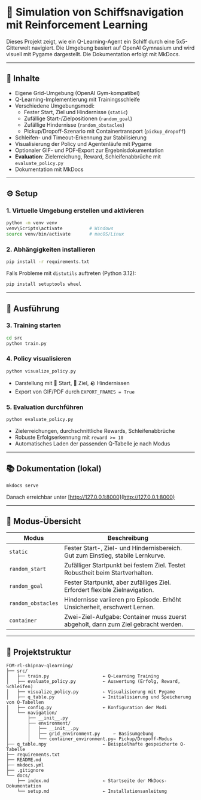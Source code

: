 # 🚢 Simulation von Schiffsnavigation mit Reinforcement Learning

Dieses Projekt zeigt, wie ein Q-Learning-Agent ein Schiff durch eine 5x5-Gitterwelt navigiert. Die Umgebung basiert auf OpenAI Gymnasium und wird visuell mit Pygame dargestellt. Die Dokumentation erfolgt mit MkDocs.

---

## 📌 Inhalte

- Eigene Grid-Umgebung (OpenAI Gym-kompatibel)
- Q-Learning-Implementierung mit Trainingsschleife
- Verschiedene Umgebungsmodi:
  - Fester Start, Ziel und Hindernisse (`static`)
  - Zufällige Start-/Zielpositionen (`random_goal`)
  - Zufällige Hindernisse (`random_obstacles`)
  - Pickup/Dropoff-Szenario mit Containertransport (`pickup_dropoff`)
- Schleifen- und Timeout-Erkennung zur Stabilisierung
- Visualisierung der Policy und Agentenläufe mit Pygame
- Optionaler GIF- und PDF-Export zur Ergebnisdokumentation
- **Evaluation**: Zielerreichung, Reward, Schleifenabbrüche mit `evaluate_policy.py`
- Dokumentation mit MkDocs

---

## ⚙️ Setup

### 1. Virtuelle Umgebung erstellen und aktivieren
```bash
python -m venv venv
venv\Scripts\activate          # Windows
source venv/bin/activate       # macOS/Linux
```

### 2. Abhängigkeiten installieren
```bash
pip install -r requirements.txt
```

Falls Probleme mit `distutils` auftreten (Python 3.12):
```bash
pip install setuptools wheel
```

---

## 🚀 Ausführung

### 3. Training starten
```bash
cd src
python train.py
```

### 4. Policy visualisieren
```bash
python visualize_policy.py
```
- Darstellung mit 🧭 Start, 🏁 Ziel, 🪨 Hindernissen
- Export von GIF/PDF durch `EXPORT_FRAMES = True`

### 5. Evaluation durchführen
```bash
python evaluate_policy.py
```
- Zielerreichungen, durchschnittliche Rewards, Schleifenabbrüche
- Robuste Erfolgserkennung mit `reward >= 10`
- Automatisches Laden der passenden Q-Tabelle je nach Modus

---

## 📚 Dokumentation (lokal)

```bash
mkdocs serve
```
Danach erreichbar unter [http://127.0.0.1:8000](http://127.0.0.1:8000)

---

## 🔀 Modus-Übersicht

| Modus         | Beschreibung                                                                 |
|---------------|------------------------------------------------------------------------------|
| `static`      | Fester Start-, Ziel- und Hindernisbereich. Gut zum Einstieg, stabile Lernkurve. |
| `random_start`| Zufälliger Startpunkt bei festem Ziel. Testet Robustheit beim Startverhalten. |
| `random_goal` | Fester Startpunkt, aber zufälliges Ziel. Erfordert flexible Zielnavigation.   |
| `random_obstacles` | Hindernisse variieren pro Episode. Erhöht Unsicherheit, erschwert Lernen. |
| `container`   | Zwei-Ziel-Aufgabe: Container muss zuerst abgeholt, dann zum Ziel gebracht werden. |

---

## 📁 Projektstruktur

```text
FOM-rl-shipnav-qlearning/
├── src/
│   ├── train.py                    ← Q-Learning Training
│   ├── evaluate_policy.py          ← Auswertung (Erfolg, Reward, Schleifen)
│   ├── visualize_policy.py         ← Visualisierung mit Pygame
│   ├── q_table.py                  ← Initialisierung und Speicherung von Q-Tabellen
│   ├── config.py                   ← Konfiguration der Modi
│   └── navigation/
│       ├── __init__.py
│       ├── environment/
│       │   ├── __init__.py
│       │   ├── grid_environment.py     ← Basisumgebung
│       │   └── container_environment.py← Pickup/Dropoff-Modus
├── q_table.npy                     ← Beispielhafte gespeicherte Q-Tabelle
├── requirements.txt
├── README.md
├── mkdocs.yml
├── .gitignore
└── docs/
    ├── index.md                    ← Startseite der MkDocs-Dokumentation
    └── setup.md                    ← Installationsanleitung
```